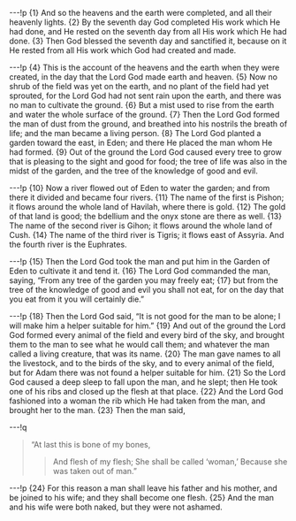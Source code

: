 ---!p
{1} And so the heavens and the earth were completed, and all their heavenly lights. {2} By the seventh day God completed His work which He had done, and He rested on the seventh day from all His work which He had done. {3} Then God blessed the seventh day and sanctified it, because on it He rested from all His work which God had created and made.

---!p
{4} This is the account of the heavens and the earth when they were created, in the day that the Lord God made earth and heaven. {5} Now no shrub of the field was yet on the earth, and no plant of the field had yet sprouted, for the Lord God had not sent rain upon the earth, and there was no man to cultivate the ground. {6} But a mist used to rise from the earth and water the whole surface of the ground. {7} Then the Lord God formed the man of dust from the ground, and breathed into his nostrils the breath of life; and the man became a living person. {8} The Lord God planted a garden toward the east, in Eden; and there He placed the man whom He had formed. {9} Out of the ground the Lord God caused every tree to grow that is pleasing to the sight and good for food; the tree of life was also in the midst of the garden, and the tree of the knowledge of good and evil.

---!p
{10} Now a river flowed out of Eden to water the garden; and from there it divided and became four rivers. {11} The name of the first is Pishon; it flows around the whole land of Havilah, where there is gold. {12} The gold of that land is good; the bdellium and the onyx stone are there as well. {13} The name of the second river is Gihon; it flows around the whole land of Cush. {14} The name of the third river is Tigris; it flows east of Assyria. And the fourth river is the Euphrates.

---!p
{15} Then the Lord God took the man and put him in the Garden of Eden to cultivate it and tend it. {16} The Lord God commanded the man, saying, “From any tree of the garden you may freely eat; {17} but from the tree of the knowledge of good and evil you shall not eat, for on the day that you eat from it you will certainly die.”

---!p
{18} Then the Lord God said, “It is not good for the man to be alone; I will make him a helper suitable for him.” {19} And out of the ground the Lord God formed every animal of the field and every bird of the sky, and brought them to the man to see what he would call them; and whatever the man called a living creature, that was its name. {20} The man gave names to all the livestock, and to the birds of the sky, and to every animal of the field, but for Adam there was not found a helper suitable for him. {21} So the Lord God caused a deep sleep to fall upon the man, and he slept; then He took one of his ribs and closed up the flesh at that place. {22} And the Lord God fashioned into a woman the rib which He had taken from the man, and brought her to the man. {23} Then the man said,

---!q
> “At last this is bone of my bones,
>> And flesh of my flesh;
> She shall be called ‘woman,’
>> Because she was taken out of man.”

---!p
{24} For this reason a man shall leave his father and his mother, and be joined to his wife; and they shall become one flesh. {25} And the man and his wife were both naked, but they were not ashamed.